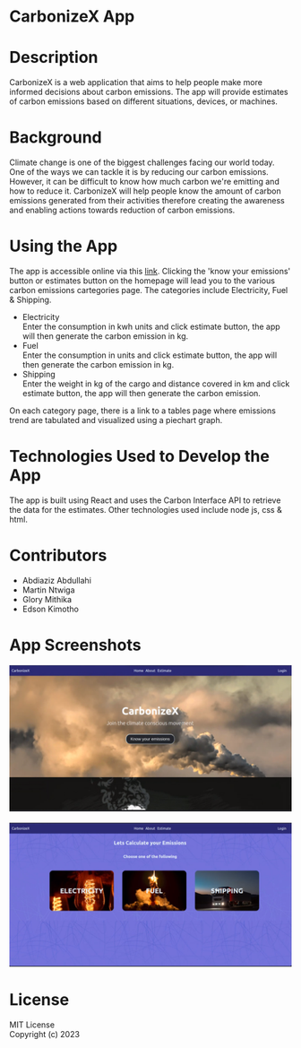# CarbonizeX App

# Description
CarbonizeX is a web application that aims to help people make more informed decisions about carbon emissions. The app will provide estimates of carbon emissions based on different situations, devices, or machines.

# Background
Climate change is one of the biggest challenges facing our world today. One of the ways we can tackle it is by reducing our carbon emissions. However, it can be difficult to know how much carbon we're emitting and how to reduce it. CarbonizeX will help people know the amount of carbon emissions generated from their activities therefore creating the awareness and enabling actions towards reduction of carbon emissions.

# Using the App
The app is accessible online via this [link](https://carbonize-x.vercel.app/). Clicking the 'know your emissions' button or estimates button on the homepage will lead you to the various carbon emissions cartegories page. The categories include Electricity, Fuel & Shipping.

* Electricity<br>
Enter the consumption in kwh units and click estimate button, the app will then generate the carbon emission in kg.
* Fuel<br>
Enter the consumption in units and click estimate button, the app will then generate the carbon emission in kg.
* Shipping<br>
Enter the weight in kg of the cargo and distance covered in km and click estimate button, the app will then generate the carbon emission.

On each category page, there is a link to a tables page where emissions trend are tabulated and visualized using a piechart graph.

# Technologies Used to Develop the App
The app is built using React and uses the Carbon Interface API to retrieve the data for the estimates. Other technologies used include node js, css & html.

# Contributors
- Abdiaziz Abdullahi
- Martin Ntwiga
- Glory Mithika
- Edson Kimotho

# App Screenshots
<img src="./public/Screenshot-22.png"> 
<br><br>
<img src="./public/Screenshot-23.png">

# License
MIT License<br>
Copyright (c) 2023
